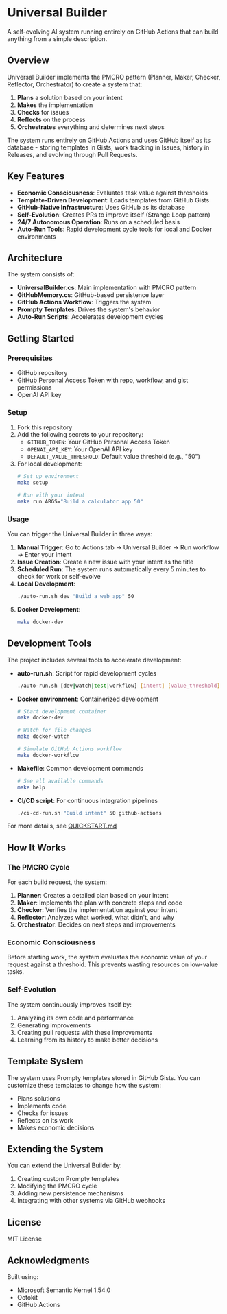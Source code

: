 # Universal Builder

A self-evolving AI system running entirely on GitHub Actions that can build anything from a simple description.

## Overview

Universal Builder implements the PMCRO pattern (Planner, Maker, Checker, Reflector, Orchestrator) to create a system that:

1. **Plans** a solution based on your intent
2. **Makes** the implementation
3. **Checks** for issues
4. **Reflects** on the process
5. **Orchestrates** everything and determines next steps

The system runs entirely on GitHub Actions and uses GitHub itself as its database - storing templates in Gists, work tracking in Issues, history in Releases, and evolving through Pull Requests.

## Key Features

- **Economic Consciousness**: Evaluates task value against thresholds
- **Template-Driven Development**: Loads templates from GitHub Gists
- **GitHub-Native Infrastructure**: Uses GitHub as its database
- **Self-Evolution**: Creates PRs to improve itself (Strange Loop pattern)
- **24/7 Autonomous Operation**: Runs on a scheduled basis
- **Auto-Run Tools**: Rapid development cycle tools for local and Docker environments

## Architecture

The system consists of:

- **UniversalBuilder.cs**: Main implementation with PMCRO pattern
- **GitHubMemory.cs**: GitHub-based persistence layer
- **GitHub Actions Workflow**: Triggers the system
- **Prompty Templates**: Drives the system's behavior
- **Auto-Run Scripts**: Accelerates development cycles

## Getting Started

### Prerequisites

- GitHub repository
- GitHub Personal Access Token with repo, workflow, and gist permissions
- OpenAI API key

### Setup

1. Fork this repository
2. Add the following secrets to your repository:
   - `GITHUB_TOKEN`: Your GitHub Personal Access Token
   - `OPENAI_API_KEY`: Your OpenAI API key
   - `DEFAULT_VALUE_THRESHOLD`: Default value threshold (e.g., "50")
3. For local development:
   ```bash
   # Set up environment
   make setup
   
   # Run with your intent
   make run ARGS="Build a calculator app 50"
   ```

### Usage

You can trigger the Universal Builder in three ways:

1. **Manual Trigger**: Go to Actions tab → Universal Builder → Run workflow → Enter your intent
2. **Issue Creation**: Create a new issue with your intent as the title
3. **Scheduled Run**: The system runs automatically every 5 minutes to check for work or self-evolve
4. **Local Development**:
   ```bash
   ./auto-run.sh dev "Build a web app" 50
   ```
5. **Docker Development**:
   ```bash
   make docker-dev
   ```

## Development Tools

The project includes several tools to accelerate development:

- **auto-run.sh**: Script for rapid development cycles
  ```bash
  ./auto-run.sh [dev|watch|test|workflow] [intent] [value_threshold]
  ```
- **Docker environment**: Containerized development
  ```bash
  # Start development container
  make docker-dev
  
  # Watch for file changes
  make docker-watch
  
  # Simulate GitHub Actions workflow
  make docker-workflow
  ```
- **Makefile**: Common development commands
  ```bash
  # See all available commands
  make help
  ```
- **CI/CD script**: For continuous integration pipelines
  ```bash
  ./ci-cd-run.sh "Build intent" 50 github-actions
  ```

For more details, see [QUICKSTART.md](QUICKSTART.md)

## How It Works

### The PMCRO Cycle

For each build request, the system:

1. **Planner**: Creates a detailed plan based on your intent
2. **Maker**: Implements the plan with concrete steps and code
3. **Checker**: Verifies the implementation against your intent
4. **Reflector**: Analyzes what worked, what didn't, and why
5. **Orchestrator**: Decides on next steps and improvements

### Economic Consciousness

Before starting work, the system evaluates the economic value of your request against a threshold. This prevents wasting resources on low-value tasks.

### Self-Evolution

The system continuously improves itself by:

1. Analyzing its own code and performance
2. Generating improvements
3. Creating pull requests with these improvements
4. Learning from its history to make better decisions

## Template System

The system uses Prompty templates stored in GitHub Gists. You can customize these templates to change how the system:

- Plans solutions
- Implements code
- Checks for issues
- Reflects on its work
- Makes economic decisions

## Extending the System

You can extend the Universal Builder by:

1. Creating custom Prompty templates
2. Modifying the PMCRO cycle
3. Adding new persistence mechanisms
4. Integrating with other systems via GitHub webhooks

## License

MIT License

## Acknowledgments

Built using:
- Microsoft Semantic Kernel 1.54.0
- Octokit
- GitHub Actions 